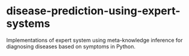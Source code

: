 # disease-prediction-using-expert-systems
Implementations of  expert system using  meta-knowledge inference for diagnosing diseases based on symptoms in Python.
